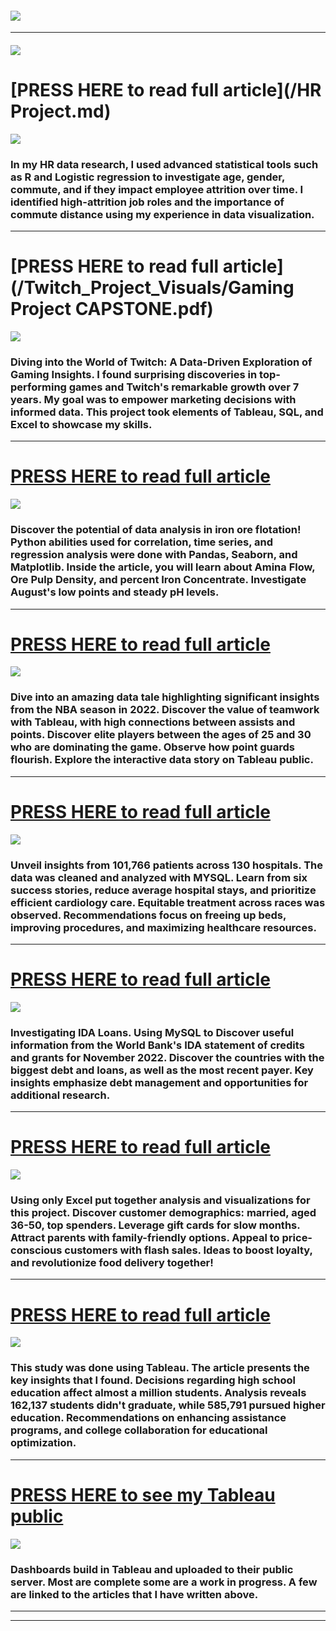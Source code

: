 #### <img src="images/Portfolio_Header.png?raw=true"/>

---

#### <img src="images/welcome message2.jpg?raw=true"/>

# [PRESS HERE to read full article](/HR Project.md) 
<img src="HR Project_Visuals/HR Title.jpg?raw=true"/>

### In my HR data research, I used advanced statistical tools such as R and Logistic regression to investigate age, gender, commute, and if they impact employee attrition over time. I identified high-attrition job roles and the importance of commute distance using my experience in data visualization.

---
# [PRESS HERE to read full article](/Twitch_Project_Visuals/Gaming Project CAPSTONE.pdf) 
<img src="Twitch_Project_Visuals/TitleImage Twitch.png?raw=true"/>

### Diving into the World of Twitch: A Data-Driven Exploration of Gaming Insights. I found surprising discoveries in top-performing games and Twitch's remarkable growth over 7 years. My goal was to empower marketing decisions with informed data. This project took elements of **Tableau, SQL, and Excel** to showcase my skills. 

---
# [PRESS HERE to read full article](/Factory_Python.md)
<img src="Factory_Visuals/Mining process Banner.jpg?raw=true"/>

### Discover the potential of data analysis in iron ore flotation! Python abilities used for correlation, time series, and regression analysis were done with Pandas, Seaborn, and Matplotlib. Inside the article, you will learn about Amina Flow, Ore Pulp Density, and percent Iron Concentrate. Investigate August's low points and steady pH levels. 

---
# [PRESS HERE to read full article](/NBA_Project.md)
<img src="NBA_Visuals/NBA banner.jpg?raw=true"/>

### Dive into an amazing data tale highlighting significant insights from the NBA season in 2022. Discover the value of teamwork with Tableau, with high connections between assists and points. Discover elite players between the ages of 25 and 30 who are dominating the game. Observe how point guards flourish. Explore the interactive data story on Tableau public.

---
# [PRESS HERE to read full article](/Hospital_project.md)
<img src="Hospital_Visuals/Hospital Project banner 2.jpg?raw=true"/>

### Unveil insights from 101,766 patients across 130 hospitals. The data was cleaned and analyzed with MYSQL. Learn from six success stories, reduce average hospital stays, and prioritize efficient cardiology care. Equitable treatment across races was observed. Recommendations focus on freeing up beds, improving procedures, and maximizing healthcare resources.

---
# [PRESS HERE to read full article](/Bank_Project.md)
<img src="Bank_Vissuals/Bank Project Headercropped.jpg?raw=true"/>

### Investigating IDA Loans. Using MySQL to Discover useful information from the World Bank's IDA statement of credits and grants for November 2022. Discover the countries with the biggest debt and loans, as well as the most recent payer. Key insights emphasize debt management and opportunities for additional research.

---
# [PRESS HERE to read full article](/doordash_project.md)
<img src="images/TitleImage_Doordash_Trimmed.jpg?raw=true"/>

### Using only Excel put together analysis and visualizations for this project. Discover customer demographics: married, aged 36-50, top spenders. Leverage gift cards for slow months. Attract parents with family-friendly options. Appeal to price-conscious customers with flash sales. Ideas to boost loyalty, and revolutionize food delivery together!

---
# [PRESS HERE to read full article](/schoolproject.md)
<img src="images/Education project.jpg?raw=true"/>

### This study was done using Tableau. The article presents the key insights that I found. Decisions regarding high school education affect almost a million students. Analysis reveals 162,137 students didn't graduate, while 585,791 pursued higher education. Recommendations on enhancing assistance programs, and college collaboration for educational optimization.


---
# [PRESS HERE to see my Tableau public](https://public.tableau.com/app/profile/trevor.maxwell4413)
<img src="images/Tableau Thumbnail.png?raw=true"/>

### Dashboards build in Tableau and uploaded to their public server. Most are complete some are a work in progress. A few are linked to the articles that I have written above. 

---


---




